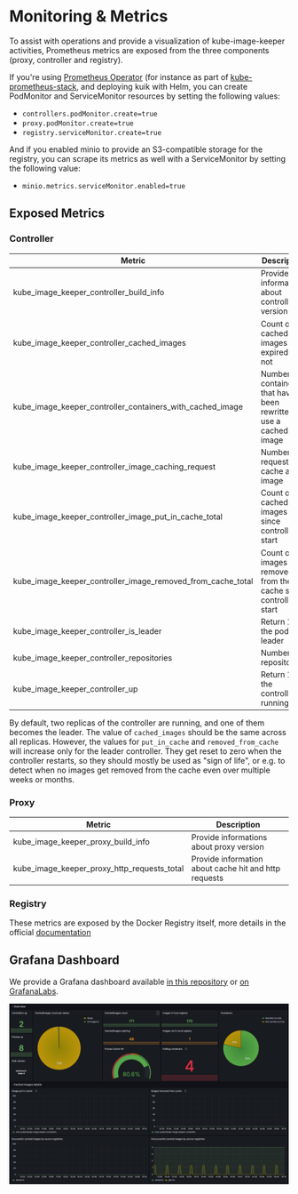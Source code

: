 # Monitoring & Metrics

To assist with operations and provide a visualization of kube-image-keeper activities, Prometheus metrics are exposed from the three components (proxy, controller and registry).

If you're using [Prometheus Operator](https://prometheus-operator.dev/) (for instance as part of [kube-prometheus-stack](https://artifacthub.io/packages/helm/prometheus-community/kube-prometheus-stack), and deploying kuik with Helm, you can create PodMonitor and ServiceMonitor resources by setting the following values:
- `controllers.podMonitor.create=true`
- `proxy.podMonitor.create=true`
- `registry.serviceMonitor.create=true`

And if you enabled minio to provide an S3-compatible storage for the registry, you can scrape its metrics as well with a ServiceMonitor by setting the following value:
- `minio.metrics.serviceMonitor.enabled=true`

## Exposed Metrics

### Controller

| Metric | Description |
|--------|-------------|
| kube_image_keeper_controller_build_info | Provide informations about controller version |
| kube_image_keeper_controller_cached_images | Count of all cached images expired or not |
| kube_image_keeper_controller_containers_with_cached_image | Number of containers that have been rewritten to use a cached image |
| kube_image_keeper_controller_image_caching_request | Number of request to cache an image |
| kube_image_keeper_controller_image_put_in_cache_total | Count of all cached images since controller start |
| kube_image_keeper_controller_image_removed_from_cache_total | Count of all images removed from the cache since controller start |
| kube_image_keeper_controller_is_leader | Return 1 if the pod is leader |
| kube_image_keeper_controller_repositories | Number of repositories |
| kube_image_keeper_controller_up | Return 1 if the controller is running |

By default, two replicas of the controller are running, and one of them becomes the leader. The value of `cached_images` should be the same across all replicas. However, the values for `put_in_cache` and `removed_from_cache` will increase only for the leader controller. They get reset to zero when the controller restarts, so they should mostly be used as "sign of life", or e.g. to detect when no images get removed from the cache even over multiple weeks or months.

### Proxy

| Metric | Description |
|--------|-------------|
| kube_image_keeper_proxy_build_info | Provide informations about proxy version |
| kube_image_keeper_proxy_http_requests_total | Provide information about cache hit and http requests |


### Registry

These metrics are exposed by the Docker Registry itself, more details in the official [documentation](https://docs.docker.com/registry/configuration/#debug)

## Grafana Dashboard

We provide a Grafana dashboard available [in this repository](./kube-image-keeper.dashboard.json) or [on GrafanaLabs](https://grafana.com/grafana/dashboards/19023-kube-image-keeper/). 

![Dashboard](./grafana_dashboard.png)
